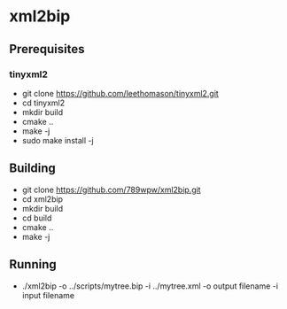 # xml2bip

## Prerequisites

### tinyxml2
- git clone https://github.com/leethomason/tinyxml2.git
- cd tinyxml2
- mkdir build
- cmake ..
- make -j
- sudo make install -j

## Building
- git clone https://github.com/789wpw/xml2bip.git
- cd xml2bip
- mkdir build 
- cd build
- cmake ..
- make -j

## Running
- ./xml2bip -o ../scripts/mytree.bip -i ../mytree.xml
-o output filename 
-i input filename
